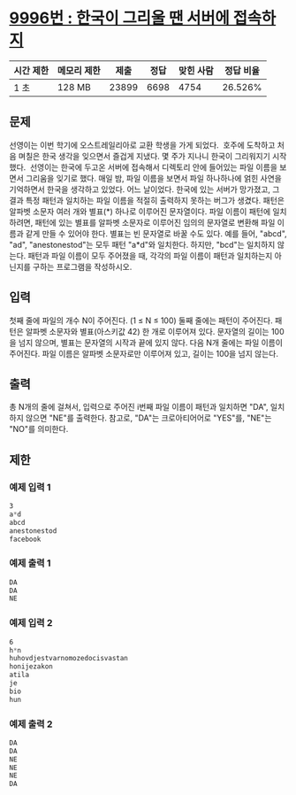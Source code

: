 [9996번 : 한국이 그리울 땐 서버에 접속하지](https://www.acmicpc.net/problem/9996)
==================================================================

| 시간 제한 | 메모리 제한 | 제출 | 정답 | 맞힌 사람 | 정답 비율 |
| --- | --- | --- | --- | --- | --- |
| 1 초 | 128 MB | 23899 | 6698 | 4754 | 26.526% |


문제
--
선영이는 이번 학기에 오스트레일리아로 교환 학생을 가게 되었다. 
호주에 도착하고 처음 며칠은 한국 생각을 잊으면서 즐겁게 지냈다. 몇 주가 지나니 한국이 그리워지기 시작했다. 
선영이는 한국에 두고온 서버에 접속해서 디렉토리 안에 들어있는 파일 이름을 보면서 그리움을 잊기로 했다. 매일 밤, 파일 이름을 보면서 파일 하나하나에 얽힌 사연을 기억하면서 한국을 생각하고 있었다.
어느 날이었다. 한국에 있는 서버가 망가졌고, 그 결과 특정 패턴과 일치하는 파일 이름을 적절히 출력하지 못하는 버그가 생겼다.
패턴은 알파벳 소문자 여러 개와 별표(\*) 하나로 이루어진 문자열이다.
파일 이름이 패턴에 일치하려면, 패턴에 있는 별표를 알파벳 소문자로 이루어진 임의의 문자열로 변환해 파일 이름과 같게 만들 수 있어야 한다. 별표는 빈 문자열로 바꿀 수도 있다. 예를 들어, "abcd", "ad", "anestonestod"는 모두 패턴 "a\*d"와 일치한다. 하지만, "bcd"는 일치하지 않는다.
패턴과 파일 이름이 모두 주어졌을 때, 각각의 파일 이름이 패턴과 일치하는지 아닌지를 구하는 프로그램을 작성하시오.


입력
--
첫째 줄에 파일의 개수 N이 주어진다. (1 ≤ N ≤ 100)
둘째 줄에는 패턴이 주어진다. 패턴은 알파벳 소문자와 별표(아스키값 42) 한 개로 이루어져 있다. 문자열의 길이는 100을 넘지 않으며, 별표는 문자열의 시작과 끝에 있지 않다.
다음 N개 줄에는 파일 이름이 주어진다. 파일 이름은 알파벳 소문자로만 이루어져 있고, 길이는 100을 넘지 않는다.


출력
--
총 N개의 줄에 걸쳐서, 입력으로 주어진 i번째 파일 이름이 패턴과 일치하면 "DA", 일치하지 않으면 "NE"를 출력한다.
참고로, "DA"는 크로아티어어로 "YES"를, "NE"는 "NO"를 의미한다.


제한
--


### 예제 입력 1
```css
3
a*d
abcd
anestonestod
facebook
```


### 예제 출력 1
```css
DA
DA
NE
```


### 예제 입력 2
```css
6
h*n
huhovdjestvarnomozedocisvastan
honijezakon
atila
je
bio
hun
```


### 예제 출력 2
```css
DA
DA
NE
NE
NE
DA
```




